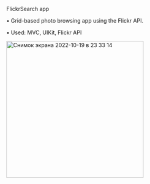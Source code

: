 FlickrSearch app

•	Grid-based photo browsing app using the Flickr API.

•	Used: MVC, UIKit, Flickr API


<img width="358" alt="Снимок экрана 2022-10-19 в 23 33 14" src="https://user-images.githubusercontent.com/71511290/196763833-daae4ae1-079e-455b-9c19-4a2f6f0b18b9.png">
